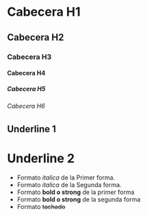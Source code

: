 # Cabecera H1
## Cabecera H2
### Cabecera H3
#### Cabecera H4
##### Cabecera H5
###### Cabecera H6

Underline 1
-----------

Underline 2
===========

- Formato *italica* de la Primer forma.
- Formato _italica_ de la Segunda forma.
- Formato **bold o strong** de la primer forma
- Formato __bold o strong__ de la segunda forma
- Formato ~~tachado~~